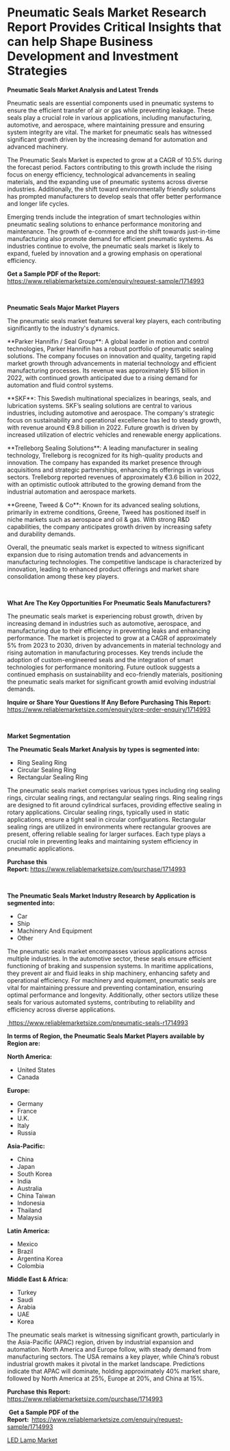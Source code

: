 <p><h1>Pneumatic Seals Market Research Report Provides Critical Insights that can help Shape Business Development and Investment Strategies</h1></p><p><strong>Pneumatic Seals Market Analysis and Latest Trends</strong></p>
<p><p>Pneumatic seals are essential components used in pneumatic systems to ensure the efficient transfer of air or gas while preventing leakage. These seals play a crucial role in various applications, including manufacturing, automotive, and aerospace, where maintaining pressure and ensuring system integrity are vital. The market for pneumatic seals has witnessed significant growth driven by the increasing demand for automation and advanced machinery.</p><p>The Pneumatic Seals Market is expected to grow at a CAGR of 10.5% during the forecast period. Factors contributing to this growth include the rising focus on energy efficiency, technological advancements in sealing materials, and the expanding use of pneumatic systems across diverse industries. Additionally, the shift toward environmentally friendly solutions has prompted manufacturers to develop seals that offer better performance and longer life cycles.</p><p>Emerging trends include the integration of smart technologies within pneumatic sealing solutions to enhance performance monitoring and maintenance. The growth of e-commerce and the shift towards just-in-time manufacturing also promote demand for efficient pneumatic systems. As industries continue to evolve, the pneumatic seals market is likely to expand, fueled by innovation and a growing emphasis on operational efficiency.</p></p>
<p><strong>Get a Sample PDF of the Report:&nbsp;</strong> <a href="https://www.reliablemarketsize.com/enquiry/request-sample/1714993?utm_campaign=1884&utm_medium=2&utm_source=Github&utm_content=ia&utm_term=11012025&utm_id=pneumatic-seals">https://www.reliablemarketsize.com/enquiry/request-sample/1714993</a></p>
<p>&nbsp;</p>
<p><strong>Pneumatic Seals Major Market Players</strong></p>
<p><p>The pneumatic seals market features several key players, each contributing significantly to the industry's dynamics. </p><p>**Parker Hannifin / Seal Group**: A global leader in motion and control technologies, Parker Hannifin has a robust portfolio of pneumatic sealing solutions. The company focuses on innovation and quality, targeting rapid market growth through advancements in material technology and efficient manufacturing processes. Its revenue was approximately $15 billion in 2022, with continued growth anticipated due to a rising demand for automation and fluid control systems.</p><p>**SKF**: This Swedish multinational specializes in bearings, seals, and lubrication systems. SKF’s sealing solutions are central to various industries, including automotive and aerospace. The company's strategic focus on sustainability and operational excellence has led to steady growth, with revenue around €9.8 billion in 2022. Future growth is driven by increased utilization of electric vehicles and renewable energy applications.</p><p>**Trelleborg Sealing Solutions**: A leading manufacturer in sealing technology, Trelleborg is recognized for its high-quality products and innovation. The company has expanded its market presence through acquisitions and strategic partnerships, enhancing its offerings in various sectors. Trelleborg reported revenues of approximately €3.6 billion in 2022, with an optimistic outlook attributed to the growing demand from the industrial automation and aerospace markets.</p><p>**Greene, Tweed & Co**: Known for its advanced sealing solutions, primarily in extreme conditions, Greene, Tweed has positioned itself in niche markets such as aerospace and oil & gas. With strong R&D capabilities, the company anticipates growth driven by increasing safety and durability demands.</p><p>Overall, the pneumatic seals market is expected to witness significant expansion due to rising automation trends and advancements in manufacturing technologies. The competitive landscape is characterized by innovation, leading to enhanced product offerings and market share consolidation among these key players.</p></p>
<p>&nbsp;</p>
<p><strong>What Are The Key Opportunities For Pneumatic Seals Manufacturers?</strong></p>
<p><p>The pneumatic seals market is experiencing robust growth, driven by increasing demand in industries such as automotive, aerospace, and manufacturing due to their efficiency in preventing leaks and enhancing performance. The market is projected to grow at a CAGR of approximately 5% from 2023 to 2030, driven by advancements in material technology and rising automation in manufacturing processes. Key trends include the adoption of custom-engineered seals and the integration of smart technologies for performance monitoring. Future outlook suggests a continued emphasis on sustainability and eco-friendly materials, positioning the pneumatic seals market for significant growth amid evolving industrial demands.</p></p>
<p><strong>Inquire or Share Your Questions If Any Before Purchasing This Report:</strong> <a href="https://www.reliablemarketsize.com/enquiry/pre-order-enquiry/1714993?utm_campaign=1884&utm_medium=2&utm_source=Github&utm_content=ia&utm_term=11012025&utm_id=pneumatic-seals">https://www.reliablemarketsize.com/enquiry/pre-order-enquiry/1714993</a></p>
<p>&nbsp;</p>
<p><strong>Market Segmentation</strong></p>
<p><strong>The Pneumatic Seals Market Analysis by types is segmented into:</strong></p>
<p><ul><li>Ring Sealing Ring</li><li>Circular Sealing Ring</li><li>Rectangular Sealing Ring</li></ul></p>
<p><p>The pneumatic seals market comprises various types including ring sealing rings, circular sealing rings, and rectangular sealing rings. Ring sealing rings are designed to fit around cylindrical surfaces, providing effective sealing in rotary applications. Circular sealing rings, typically used in static applications, ensure a tight seal in circular configurations. Rectangular sealing rings are utilized in environments where rectangular grooves are present, offering reliable sealing for larger surfaces. Each type plays a crucial role in preventing leaks and maintaining system efficiency in pneumatic applications.</p></p>
<p><strong>Purchase this Report:&nbsp;</strong><a href="https://www.reliablemarketsize.com/purchase/1714993?utm_campaign=1884&utm_medium=2&utm_source=Github&utm_content=ia&utm_term=11012025&utm_id=pneumatic-seals">https://www.reliablemarketsize.com/purchase/1714993</a></p>
<p>&nbsp;</p>
<p><strong>The Pneumatic Seals Market Industry Research by Application is segmented into:</strong></p>
<p><ul><li>Car</li><li>Ship</li><li>Machinery And Equipment</li><li>Other</li></ul></p>
<p><p>The pneumatic seals market encompasses various applications across multiple industries. In the automotive sector, these seals ensure efficient functioning of braking and suspension systems. In maritime applications, they prevent air and fluid leaks in ship machinery, enhancing safety and operational efficiency. For machinery and equipment, pneumatic seals are vital for maintaining pressure and preventing contamination, ensuring optimal performance and longevity. Additionally, other sectors utilize these seals for various automated systems, contributing to reliability and efficiency across diverse applications.</p></p>
<p><a href="https://www.reliablemarketsize.com/pneumatic-seals-r1714993?utm_campaign=1884&utm_medium=2&utm_source=Github&utm_content=ia&utm_term=11012025&utm_id=pneumatic-seals">&nbsp;https://www.reliablemarketsize.com/pneumatic-seals-r1714993</a></p>
<p><strong>In terms of Region, the Pneumatic Seals Market Players available by Region are:</strong></p>
<p>
    <p> <strong> North America: </strong>
        <ul>
            <li>United States</li>
            <li>Canada</li>
        </ul>
        </p> 
    <p> <strong> Europe: </strong>
        <ul>
            <li>Germany</li>
            <li>France</li>
            <li>U.K.</li>
            <li>Italy</li>
            <li>Russia</li>
        </ul>
        </p> 
    <p> <strong> Asia-Pacific: </strong>
        <ul>
            <li>China</li>
            <li>Japan</li>
            <li>South Korea</li>
            <li>India</li>
            <li>Australia</li>
            <li>China Taiwan</li>
            <li>Indonesia</li>
            <li>Thailand</li>
            <li>Malaysia</li>
        </ul>
        </p> 
    <p> <strong> Latin America: </strong>
        <ul>
            <li>Mexico</li>
            <li>Brazil</li>
            <li>Argentina Korea</li>
            <li>Colombia</li>
        </ul>
        </p> 
    <p> <strong> Middle East & Africa: </strong>
        <ul>
            <li>Turkey</li>
            <li>Saudi</li>
            <li>Arabia</li>
            <li>UAE</li>
            <li>Korea</li>
        </ul>
    </p>
    </p>
<p><p>The pneumatic seals market is witnessing significant growth, particularly in the Asia-Pacific (APAC) region, driven by industrial expansion and automation. North America and Europe follow, with steady demand from manufacturing sectors. The USA remains a key player, while China’s robust industrial growth makes it pivotal in the market landscape. Predictions indicate that APAC will dominate, holding approximately 40% market share, followed by North America at 25%, Europe at 20%, and China at 15%.</p></p>
<p><strong>Purchase this Report: </strong><a href="https://www.reliablemarketsize.com/purchase/1714993?utm_campaign=1884&utm_medium=2&utm_source=Github&utm_content=ia&utm_term=11012025&utm_id=pneumatic-seals">https://www.reliablemarketsize.com/purchase/1714993</a></p>
<p>&nbsp;<strong>Get a Sample PDF of the Report:&nbsp;&nbsp;</strong><a href="https://www.reliablemarketsize.com/enquiry/request-sample/1714993?utm_campaign=1884&utm_medium=2&utm_source=Github&utm_content=ia&utm_term=11012025&utm_id=pneumatic-seals">https://www.reliablemarketsize.com/enquiry/request-sample/1714993</a></p>
<p><strong></strong></p>
<p><p><a href="https://github.com/pizolina/Market-Research-Report-List-6/blob/main/led-lamp-market.md?utm_campaign=1884&utm_medium=2&utm_source=Github&utm_content=ia&utm_term=11012025&utm_id=pneumatic-seals">LED Lamp Market</a></p></p>